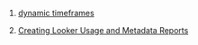 
1. [dynamic timeframes](https://help.looker.com/hc/en-us/articles/360001288468-Dynamic-Timeframes-for-Dimension-Groups)

2. [Creating Looker Usage and Metadata Reports](https://docs.looker.com/admin-options/tutorials/i__looker)
